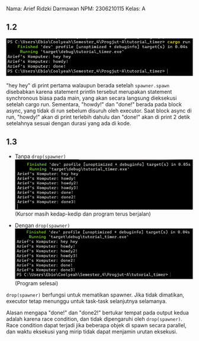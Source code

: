 Nama: Arief Ridzki Darmawan
NPM: 2306210115
Kelas: A

## 1.2
![Experiment 1.2: sentence after spawner.spawn](image.png)

"hey hey" di print pertama walaupun berada setelah ```spawner.spawn``` disebabkan karena statement println tersebut merupakan statement synchronous biasa pada main, yang akan secara langsung dieksekusi setelah cargo run. Sementara, "howdy!" dan "done!" berada pada block async, yang tidak di run sebelum disuruh oleh executor. Saat block async di run, "howdy!" akan di print terlebih dahulu dan "done!" akan di print 2 detik setelahnya sesuai dengan durasi yang ada di kode.

## 1.3
* Tanpa ```drop(spawner)```
![Tanpa drop(spawner)](image-1.png)
(Kursor masih kedap-kedip dan program terus berjalan)

* Dengan ```drop(spawner)```
![Dengan drop(spawner)](image-2.png)
(Program selesai)

```drop(spawner)``` berfungsi untuk mematikan spawner. Jika tidak dimatikan, executor tetap menunggu untuk task-task selanjutnya selamanya.

Alasan mengapa "done!" dan "done2!" bertukar tempat pada output kedua adalah karena race condition, dan tidak dipengaruhi oleh ```drop(spawner)```. Race condition dapat terjadi jika beberapa objek di spawn secara parallel, dan waktu eksekusi yang mirip tidak dapat menjamin urutan eksekusi.